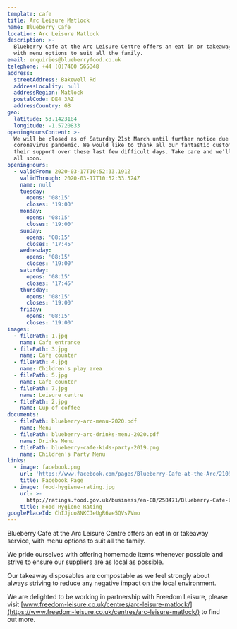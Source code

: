 ```yaml
---
template: cafe
title: Arc Leisure Matlock
name: Blueberry Cafe
location: Arc Leisure Matlock
description: >-
  Blueberry Cafe at the Arc Leisure Centre offers an eat in or takeaway service,
  with menu options to suit all the family.
email: enquiries@blueberryfood.co.uk
telephone: +44 (0)7460 565348
address:
  streetAddress: Bakewell Rd
  addressLocality: null
  addressRegion: Matlock
  postalCode: DE4 3AZ
  addressCountry: GB
geo:
  latitude: 53.1423184
  longitude: -1.5720833
openingHoursContent: >-
  We will be closed as of Saturday 21st March until further notice due to the
  coronavirus pandemic. We would like to thank all our fantastic customers for
  their support over these last few difficult days. Take care and we’ll see you
  all soon.
openingHours:
  - validFrom: 2020-03-17T10:52:33.191Z
    validThrough: 2020-03-17T10:52:33.524Z
    name: null
    tuesday:
      opens: '08:15'
      closes: '19:00'
    monday:
      opens: '08:15'
      closes: '19:00'
    sunday:
      opens: '08:15'
      closes: '17:45'
    wednesday:
      opens: '08:15'
      closes: '19:00'
    saturday:
      opens: '08:15'
      closes: '17:45'
    thursday:
      opens: '08:15'
      closes: '19:00'
    friday:
      opens: '08:15'
      closes: '19:00'
images:
  - filePath: 1.jpg
    name: Cafe entrance
  - filePath: 3.jpg
    name: Cafe counter
  - filePath: 4.jpg
    name: Children's play area
  - filePath: 5.jpg
    name: Cafe counter
  - filePath: 7.jpg
    name: Leisure centre
  - filePath: 2.jpg
    name: Cup of coffee
documents:
  - filePath: blueberry-arc-menu-2020.pdf
    name: Menu
  - filePath: blueberry-arc-drinks-menu-2020.pdf
    name: Drinks Menu
  - filePath: blueberry-cafe-kids-party-2019.png
    name: Children's Party Menu
links:
  - image: facebook.png
    url: 'https://www.facebook.com/pages/Blueberry-Cafe-at-the-Arc/210996019253515'
    title: Facebook Page
  - image: food-hygiene-rating.jpg
    url: >-
      http://ratings.food.gov.uk/business/en-GB/258471/Blueberry-Cafe-Ltd-Matlock
    title: Food Hygiene Rating
googlePlaceId: ChIJjco8NKCJeUgR6ve5QVs7Vmo
---
```


Blueberry Cafe at the Arc Leisure Centre offers an eat in or takeaway service, with menu options to suit all the family.

We pride ourselves with offering homemade items whenever possible and strive to ensure our suppliers are as local as possible.

Our takeaway disposables are compostable as we feel strongly about always striving to reduce any negative impact on the local environment.

We are delighted to be working in partnership with Freedom Leisure, please visit [www.freedom-leisure.co.uk/centres/arc-leisure-matlock/](https://www.freedom-leisure.co.uk/centres/arc-leisure-matlock/) to find out more.
